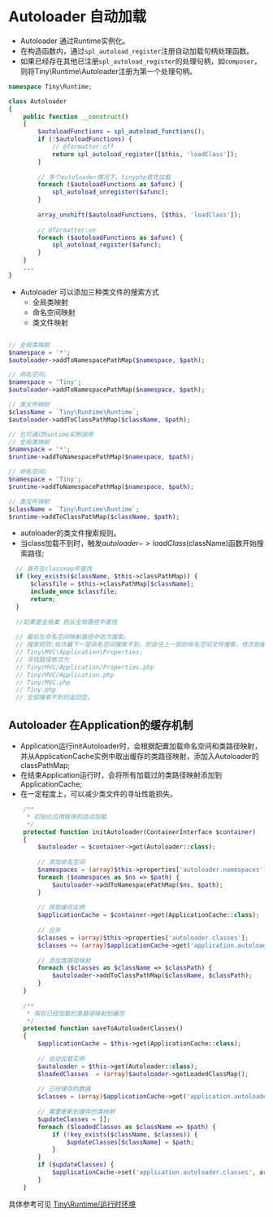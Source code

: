 Autoloader 自动加载
====

* Autoloader 通过Runtime实例化。
* 在构造函数内，通过`spl_autoload_register`注册自动加载句柄处理函数。
* 如果已经存在其他已注册`spl_autoload_register`的处理句柄，如`composer`，则将Tiny\Runtime\Autoloader注册为第一个处理句柄。   
```php
namespace Tiny\Runtime;

class Autoloader
{
    public function __construct()
    {
        $autoloadFunctions = spl_autoload_functions();
        if (!$autoloadFunctions) {
            // @formatter:off
            return spl_autoload_register([$this, 'loadClass']);
        }
        
        // 多个autoloader情况下，tinyphp首先加载
        foreach ($autoloadFunctions as $afunc) {
            spl_autoload_unregister($afunc);
        }
        
        array_unshift($autoloadFunctions, [$this, 'loadClass']);
        
        // @formatter:on
        foreach ($autoloadFunctions as $afunc) {
            spl_autoload_register($afunc);
        }
    }
    ...
}
```

* Autoloader 可以添加三种类文件的搜索方式
  * 全局类映射
  * 命名空间映射
  * 类文件映射
```php

// 全局类映射
$namespace = '*';
$autoloader->addToNamespacePathMap($namespace, $path);

// 命名空间;
$namespace = 'Tiny';
$autoloader->addToNamespacePathMap($namespace, $path);

// 类文件映射
$className = `Tiny\Runtime\Runtime`;
$autoloader->addToClassPathMap($className, $path);

// 也可通过Runtime实例调用
// 全局类映射
$namespace = '*';
$runtime->addToNamespacePathMap($namespace, $path);

// 命名空间;
$namespace = 'Tiny';
$runtime->addToNamespacePathMap($namespace, $path);

// 类文件映射
$className = `Tiny\Runtime\Runtime`;
$runtime->addToClassPathMap($className, $path);
```
* autoloader的类文件搜索规则。  
* 当class加载不到时，触发$autoloader->loadClass($className)函数开始搜索路径;
```php
  // 首先在classmap中查找
  if (key_exists($className, $this->classPathMap)) {
      $classfile = $this->classPathMap[$className];
      include_once $classfile;
      return;
  }
  
  //如果是全局类 则从全局路径中查找
  
  // 最后在命名空间映射路径中依次搜索。
  // 搜索规则:依次最下一层命名空间搜索不到，则会往上一层的命名空间文件搜索，依次到最上一层。
  // Tiny\MVC\Application\Properties;
  // 寻找路径依次为
  // Tiny/MVC/Application/Properties.php
  // Tiny/MVC/Application.php
  // Tiny/MVC.php
  // Tiny.php
  // 全部搜索不到则返回空。
```

Autoloader 在Application的缓存机制
----
* Application运行initAutoloader时，会根据配置加载命名空间和类路径映射，并从ApplicationCache实例中取出缓存的类路径映射，添加入Autoloader的classPathMap;
* 在结束Application运行时，会将所有加载过的类路径映射添加到ApplicationCache;
* 在一定程度上，可以减少类文件的寻址性能损失。
```php
    /**
     * 初始化应用程序的自动加载
     */
    protected function initAutoloader(ContainerInterface $container)
    {
        $autoloader = $container->get(Autoloader::class);
        
        // 添加命名空间
        $namespaces = (array)$this->properties['autoloader.namespaces'];
        foreach ($namespaces as $ns => $path) {
            $autoloader->addToNamespacePathMap($ns, $path);
        }
        
        // 获取缓存实例
        $applicationCache = $container->get(ApplicationCache::class);
       
        // 合并
        $classes = (array)$this->properties['autoloader.classes']; 
        $classes += (array)$applicationCache->get('application.autoloader.classes');
        
        // 添加类路径映射
        foreach ($classes as $className => $classPath) {
            $autoloader->addToClassPathMap($className, $classPath);
        }
    }
    
    /**
     * 保存已经加载的类路径映射到缓存
     */
    protected function saveToAutoloaderClasses()
    {
        $applicationCache = $this->get(ApplicationCache::class);
        
        // 自动加载实例
        $autoloader = $this->get(Autoloader::class);
        $loadedClasses  = (array)$autoloader->getLoadedClassMap();
        
        // 已经缓存的数据
        $classes = (array)$applicationCache->get('application.autoloader.classes');
        
        // 需要更新到缓存的类映射
        $updateClasses = [];
        foreach ($loadedClasses as $className => $path) {
            if (!key_exists($className, $classes)) {
                $updateClasses[$className] = $path;
            }
        }
        if ($updateClasses) {
            $applicationCache->set('application.autoloader.classes', array_merge($classes, $updateClasses));
        }
    }
```
具体参考可见 [Tiny\Runtime/运行时环境](https://github.com/tinyphporg/tinyphp-docs/blob/master/docs/lib/runtime.md)
